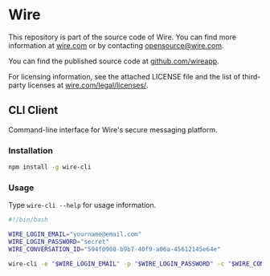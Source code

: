 # Wire

This repository is part of the source code of Wire. You can find more information at [wire.com](https://wire.com) or by contacting opensource@wire.com.

You can find the published source code at [github.com/wireapp](https://github.com/wireapp).

For licensing information, see the attached LICENSE file and the list of third-party licenses at [wire.com/legal/licenses/](https://wire.com/legal/licenses/).

## CLI Client

Command-line interface for Wire's secure messaging platform.

### Installation

```bash
npm install -g wire-cli
```

### Usage

Type `wire-cli --help` for usage information.

```bash
#!/bin/bash

WIRE_LOGIN_EMAIL="yourname@email.com"
WIRE_LOGIN_PASSWORD="secret"
WIRE_CONVERSATION_ID="594f0908-b9b7-40f9-a06a-45612145e64e"

wire-cli -e "$WIRE_LOGIN_EMAIL" -p "$WIRE_LOGIN_PASSWORD" -c "$WIRE_CONVERSATION_ID"
```

